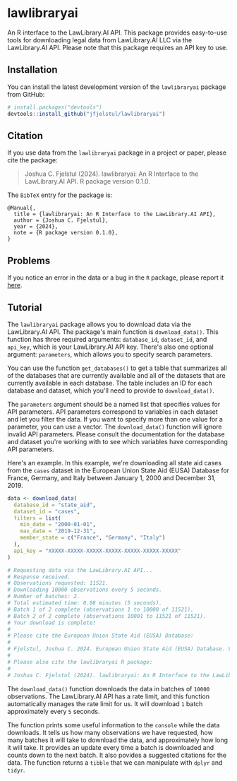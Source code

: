 # lawlibraryai

An R interface to the LawLibrary.AI API. This package provides easy-to-use tools for downloading legal data from LawLibrary.AI LLC via the LawLibrary.AI API. Please note that this package requires an API key to use. 

## Installation

You can install the latest development version of the `lawlibraryai` package from GitHub:

```r
# install.packages("devtools")
devtools::install_github("jfjelstul/lawlibraryai")
```

## Citation

If you use data from the `lawlibraryai` package in a project or paper, please cite the package:

> Joshua C. Fjelstul (2024). lawlibraryai: An R Interface to the LawLibrary.AI API. R package version 0.1.0.
> 
The `BibTeX` entry for the package is:

```
@Manual{,
  title = {lawlibraryai: An R Interface to the LawLibrary.AI API},
  author = {Joshua C. Fjelstul},
  year = {2024},
  note = {R package version 0.1.0},
}
```

## Problems

If you notice an error in the data or a bug in the `R` package, please report it [here](https://github.com/jfjelstul/lawlibraryai/issues).

## Tutorial

The `lawlibraryai` package allows you to download data via the LawLibrary.AI API. The package's main function is `download_data()`. This function has three required arguments: `database_id`, `dataset_id`, and `api_key`, which is your LawLibrary.AI API key. There's also one optional argument: `parameters`, which allows you to specify search parameters. 

You can use the function `get_databases()` to get a table that summarizes all of the databases that are currently available and all of the datasets that are currently available in each database. The table includes an ID for each database and dataset, which you'll need to provide to `download_data()`. 

The `parameters` argument should be a named list that specifies values for API parameters. API parameters correspond to variables in each dataset and let you filter the data. If you want to specify more than one value for a parameter, you can use a vector. The `download_data()` function will ignore invalid API parameters. Please consult the documentation for the database and dataset you're working with to see which variables have corresponding API parameters. 

Here's an example. In this example, we're downloading all state aid cases from the `cases` dataset in the European Union State Aid (EUSA) Database for France, Germany, and Italy between January 1, 2000 and December 31, 2019. 

```r
data <- download_data(
  database_id = "state_aid",
  dataset_id = "cases",
  filters = list(
    min_date = "2000-01-01",
    max_date = "2019-12-31",
    member_state = c("France", "Germany", "Italy")
  ),
  api_key = "XXXXX-XXXXX-XXXXX-XXXXX-XXXXX-XXXXX-XXXXX"
)

# Requesting data via the LawLibrary.AI API...
# Response received.
# Observations requested: 11521.
# Downloading 10000 observations every 5 seconds.
# Number of batches: 2.
# Total estimated time: 0.08 minutes (5 seconds).
# Batch 1 of 2 complete (observations 1 to 10000 of 11521).
# Batch 2 of 2 complete (observations 10001 to 11521 of 11521).
# Your download is complete!                        
#
# Please cite the European Union State Aid (EUSA) Database:
#
# Fjelstul, Joshua C. 2024. European Union State Aid (EUSA) Database. Version 1.01.00. Published by LawLibrary.AI LLC. https://www.lawlibrary.ai.
#
# Please also cite the lawlibraryai R package:
#
# Joshua C. Fjelstul (2024). lawlibraryai: An R Interface to the LawLibrary.AI API. R package version 0.1.0. https://github.com/jfjelstul/lawlibraryai.
```

The `download_data()` function downloads the data in batches of `10000` observations. The LawLibrary.AI API has a rate limit, and this function automatically manages the rate limit for us. It will download `1` batch approximately every `5` seconds. 

The function prints some useful information to the `console` while the data downloads. It tells us how many observations we have requested, how many batches it will take to download the data, and approximately how long it will take. It provides an update every time a batch is downloaded and counts down to the next batch. It also povides a suggested citations for the data. The function returns a `tibble` that we can manipulate with `dplyr` and `tidyr`.
